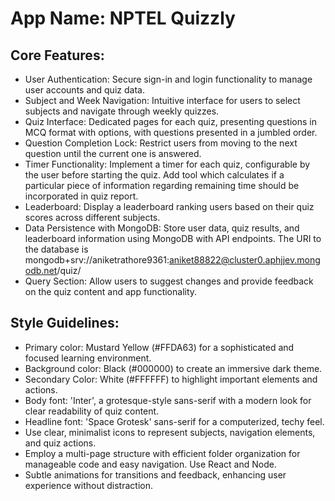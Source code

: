 # **App Name**: NPTEL Quizzly

## Core Features:

- User Authentication: Secure sign-in and login functionality to manage user accounts and quiz data.
- Subject and Week Navigation: Intuitive interface for users to select subjects and navigate through weekly quizzes.
- Quiz Interface: Dedicated pages for each quiz, presenting questions in MCQ format with options, with questions presented in a jumbled order.
- Question Completion Lock: Restrict users from moving to the next question until the current one is answered.
- Timer Functionality: Implement a timer for each quiz, configurable by the user before starting the quiz. Add tool which calculates if a particular piece of information regarding remaining time should be incorporated in quiz report.
- Leaderboard: Display a leaderboard ranking users based on their quiz scores across different subjects.
- Data Persistence with MongoDB: Store user data, quiz results, and leaderboard information using MongoDB with API endpoints. The URI to the database is mongodb+srv://aniketrathore9361:aniket88822@cluster0.aphjjev.mongodb.net/quiz/
- Query Section: Allow users to suggest changes and provide feedback on the quiz content and app functionality.

## Style Guidelines:

- Primary color: Mustard Yellow (#FFDA63) for a sophisticated and focused learning environment.
- Background color: Black (#000000) to create an immersive dark theme.
- Secondary Color: White (#FFFFFF) to highlight important elements and actions.
- Body font: 'Inter', a grotesque-style sans-serif with a modern look for clear readability of quiz content.
- Headline font: 'Space Grotesk' sans-serif for a computerized, techy feel.
- Use clear, minimalist icons to represent subjects, navigation elements, and quiz actions.
- Employ a multi-page structure with efficient folder organization for manageable code and easy navigation. Use React and Node.
- Subtle animations for transitions and feedback, enhancing user experience without distraction.